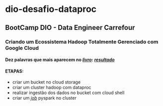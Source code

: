 # dio-desafio-dataproc

## BootCamp DIO - Data Engineer Carrefour

### Criando um Ecossistema Hadoop Totalmente Gerenciado com Google Cloud
#### Dez palavras que mais aparecem no [*livro*](https://github.com/elnataoliveira/dio-desafio-dataproc/blob/main/livro.txt): [*resultado*](https://github.com/elnataoliveira/dio-desafio-dataproc/blob/main/resultado.txt)

#### ETAPAS:
  - criar um bucket no cloud storage
 - criar um cluster hadoop com dataproc
 - realizar ingestão dos dados no bucket com cloud shell
 - criar um [*job*](https://github.com/elnataoliveira/dio-desafio-dataproc/blob/main/contador.py) pyspark no cluster
 
